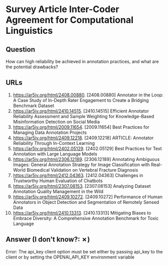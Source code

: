 # Survey Article Inter-Coder Agreement for Computational Linguistics

## Question

How can high reliability be achieved in annotation practices, and what are the potential drawbacks?

## URLs

1. https://ar5iv.org/html/2408.00880. [2408.00880] Annotator in the Loop: A Case Study of In-Depth Rater Engagement to Create a Bridging Benchmark Dataset
2. https://ar5iv.org/html/2410.14515. [2410.14515] Efficient Annotator Reliability Assessment and Sample Weighting for Knowledge-Based Misinformation Detection on Social Media
3. https://ar5iv.org/html/2009.11654. [2009.11654] Best Practices for Managing Data Annotation Projects
4. https://ar5iv.org/html/2409.12218. [2409.12218] ARTICLE: Annotator Reliability Through In-Context Learning
5. https://ar5iv.org/html/2402.05129. [2402.05129] Best Practices for Text Annotation with Large Language Models
6. https://ar5iv.org/html/2306.12189. [2306.12189] Annotating Ambiguous Images: General Annotation Strategy for Image Classification with Real-World Biomedical Validation on Vertebral Fracture Diagnosis
7. https://ar5iv.org/html/2412.04363. [2412.04363] Challenges in Trustworthy Human Evaluation of Chatbots
8. https://ar5iv.org/html/2307.08153. [2307.08153] Analyzing Dataset Annotation Quality Management in the Wild
9. https://ar5iv.org/html/2409.10272. [2409.10272] Performance of Human Annotators in Object Detection and Segmentation of Remotely Sensed Data
10. https://ar5iv.org/html/2410.13313. [2410.13313] Mitigating Biases to Embrace Diversity: A Comprehensive Annotation Benchmark for Toxic Language

## Answer (I don't know?: ✗)

Error: The api_key client option must be set either by passing api_key to the client or by setting the OPENAI_API_KEY environment variable
